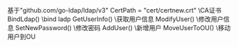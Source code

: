 基于"github.com/go-ldap/ldap/v3"
CertPath = "cert/certnew.crt" \\CA证书
BindLdap() \\bind ladp
GetUserInfo() \\获取用户信息
ModifyUser() \\修改用户信息
SetNewPassword() \\修改密码
AddUser() \\新增用户
MoveUserToOU() \\移动用户到OU